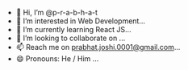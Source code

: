 - 👋 Hi, I’m @p-r-a-b-h-a-t
- 👀 I’m interested in Web Development...
- 🌱 I’m currently learning React JS...
- 💞️ I’m looking to collaborate on ...
- 📫 Reach me on prabhat.joshi.0001@gmail.com...
- 😄 Pronouns: He / Him ...
  
<!---
p-r-a-b-h-a-t/p-r-a-b-h-a-t is a ✨ special ✨ repository because its `README.md` (this file) appears on your GitHub profile.
You can click the Preview link to take a look at your changes.
--->
